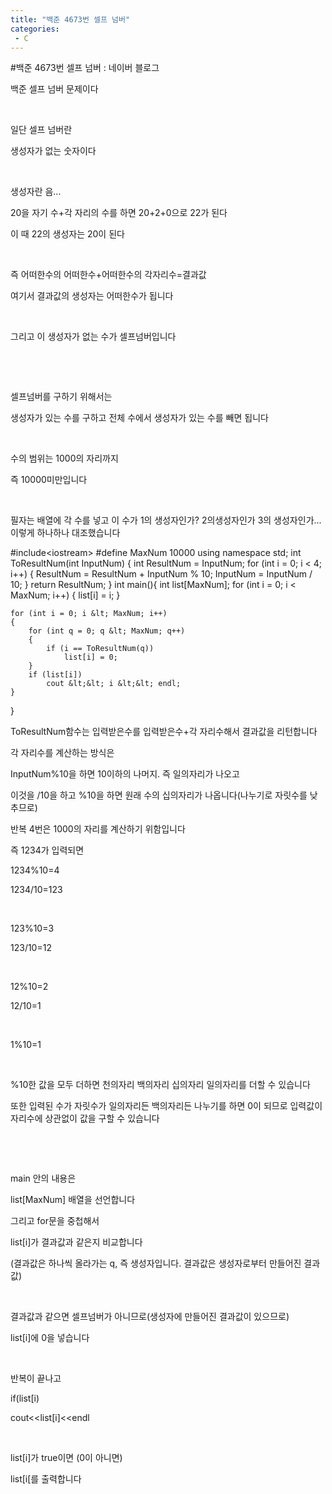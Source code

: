 ```yaml
---
title: "백준 4673번 셀프 넘버"
categories:
 - C
---
```

#백준 4673번 셀프 넘버 : 네이버 블로그
<div class="wrap_rabbit pcol2 _param(1) _postViewArea221695371269" id="post-view221695371269">
<!-- Rabbit HTML --><div class="se-viewer se-theme-default" lang="ko-KR">
<!-- SE_DOC_HEADER_END -->
<div class="se-main-container">
<div class="se-component se-text se-l-default" id="SE-86b94e46-a28a-4cab-84c3-ff046115210c">
<div class="se-component-content">
<div class="se-section se-section-text se-l-default">
<div class="se-module se-module-text"><!-- SE-TEXT { --><p class="se-text-paragraph se-text-paragraph-align-" id="SE-64f525ca-f3f0-44b2-b0e7-8bd317c793b8" style=""><span class="se-fs- se-ff-" id="SE-49c70b75-ec9b-4e6f-a4b5-2d28b60ccb8b" style="">백준 셀프 넘버 문제이다</span></p><!-- } SE-TEXT --><!-- SE-TEXT { --><p class="se-text-paragraph se-text-paragraph-align-" id="SE-df619d2f-c47a-4f83-a2cd-09a48187f813" style=""><span class="se-fs- se-ff-" id="SE-e6ea3f7f-a0a4-4837-8bdb-48710b14ee78" style="">​</span></p><!-- } SE-TEXT --><!-- SE-TEXT { --><p class="se-text-paragraph se-text-paragraph-align-" id="SE-649a9e12-afca-44ae-b270-f745da8d548e" style=""><span class="se-fs- se-ff-" id="SE-2e4271eb-4e35-4103-b2bd-db3b9140a417" style="">일단 셀프 넘버란</span></p><!-- } SE-TEXT --><!-- SE-TEXT { --><p class="se-text-paragraph se-text-paragraph-align-" id="SE-df7927e8-e824-4c19-8d97-181684620255" style=""><span class="se-fs- se-ff-" id="SE-f19c86a6-5086-4c85-b97e-48adbc0e5fac" style="">생성자가 없는 숫자이다</span></p><!-- } SE-TEXT --><!-- SE-TEXT { --><p class="se-text-paragraph se-text-paragraph-align-" id="SE-371d70dc-3e63-4d02-a09f-87b2653608fd" style=""><span class="se-fs- se-ff-" id="SE-6342e89c-de61-41d2-9f96-f806d56b619a" style="">​</span></p><!-- } SE-TEXT --><!-- SE-TEXT { --><p class="se-text-paragraph se-text-paragraph-align-" id="SE-a0032507-bd11-420a-9075-6a63656b2044" style=""><span class="se-fs- se-ff-" id="SE-d0628832-9748-4df3-9c31-5eddfbb6efa2" style="">생성자란 음...</span></p><!-- } SE-TEXT --><!-- SE-TEXT { --><p class="se-text-paragraph se-text-paragraph-align-" id="SE-a1a20ea8-372f-4272-876a-95a0bfab94d3" style=""><span class="se-fs- se-ff-" id="SE-e98e4a12-6343-4a57-a5e9-c121666d7cb4" style="">20을 자기 수+각 자리의 수를 하면 20+2+0으로 22가 된다</span></p><!-- } SE-TEXT --><!-- SE-TEXT { --><p class="se-text-paragraph se-text-paragraph-align-" id="SE-2532cae8-e238-416f-9397-8dcede9474f7" style=""><span class="se-fs- se-ff-" id="SE-3c012326-dcd0-4c99-9824-e16cc3eda26f" style="">이 때 22의 생성자는 20이 된다</span></p><!-- } SE-TEXT --><!-- SE-TEXT { --><p class="se-text-paragraph se-text-paragraph-align-" id="SE-d1cc522e-b94f-4738-8f97-b9742210b997" style=""><span class="se-fs- se-ff-" id="SE-5c702739-7aa7-4704-a684-fade2140a508" style="">​</span></p><!-- } SE-TEXT --><!-- SE-TEXT { --><p class="se-text-paragraph se-text-paragraph-align-" id="SE-0fd3f7b8-41d1-4297-b40f-6fe2f29e1bd0" style=""><span class="se-fs- se-ff-" id="SE-d7d565c1-d82d-48f0-be64-c2fdfde416cd" style="">즉 어떠한수의 어떠한수+어떠한수의 각자리수=결과값</span></p><!-- } SE-TEXT --><!-- SE-TEXT { --><p class="se-text-paragraph se-text-paragraph-align-" id="SE-6626747d-fc2e-4997-80a8-2eff34d6cd54" style=""><span class="se-fs- se-ff-" id="SE-772758ff-b562-48d7-88d5-355dd2508a88" style="">여기서 결과값의 생성자는 어떠한수가 됩니다</span></p><!-- } SE-TEXT --><!-- SE-TEXT { --><p class="se-text-paragraph se-text-paragraph-align-" id="SE-e2544866-b471-4238-a8eb-dcd5149a26d4" style=""><span class="se-fs- se-ff-" id="SE-9fa0b866-f4c6-42ed-8ed7-2b5bf6cf737d" style="">​</span></p><!-- } SE-TEXT --><!-- SE-TEXT { --><p class="se-text-paragraph se-text-paragraph-align-" id="SE-1f212ec5-6c02-44f5-9c3a-1a2145eb9ff1" style=""><span class="se-fs- se-ff-" id="SE-dc7627ea-1069-4222-b6cc-6faa4273927c" style="">그리고 이 생성자가 없는 수가 셀프넘버입니다</span></p><!-- } SE-TEXT --><!-- SE-TEXT { --><p class="se-text-paragraph se-text-paragraph-align-" id="SE-8ae0c7df-378f-4812-917d-03549cf6d0e3" style=""><span class="se-fs- se-ff-" id="SE-c503219b-4af1-4602-bc85-5aff31a39ed4" style="">​</span></p><!-- } SE-TEXT --><!-- SE-TEXT { --><p class="se-text-paragraph se-text-paragraph-align-" id="SE-43337561-f615-487a-b889-dc87bea00110" style=""><span class="se-fs- se-ff-" id="SE-e055e7cd-e730-4c76-aab0-1d222f544d54" style="">​</span></p><!-- } SE-TEXT --><!-- SE-TEXT { --><p class="se-text-paragraph se-text-paragraph-align-" id="SE-58e5c863-e892-43b4-b15b-2ab72a548e43" style=""><span class="se-fs- se-ff-" id="SE-57bd8724-f3d3-4957-9490-d767808ea17e" style="">셀프넘버를 구하기 위해서는</span></p><!-- } SE-TEXT --><!-- SE-TEXT { --><p class="se-text-paragraph se-text-paragraph-align-" id="SE-751357fe-5a08-47fe-9ea0-7dbeaab4d464" style=""><span class="se-fs- se-ff-" id="SE-b10f77fa-c65c-4dce-8641-eab6917a9afc" style="">생성자가 있는 수를 구하고 전체 수에서 생성자가 있는 수를 빼면 됩니다</span></p><!-- } SE-TEXT --><!-- SE-TEXT { --><p class="se-text-paragraph se-text-paragraph-align-" id="SE-9923e7ec-4bac-45ba-b8ec-c0bae583703c" style=""><span class="se-fs- se-ff-" id="SE-8606a5f8-a5ea-4ad2-91e3-34747d78425d" style="">​</span></p><!-- } SE-TEXT --><!-- SE-TEXT { --><p class="se-text-paragraph se-text-paragraph-align-" id="SE-d7e7aecc-d9bf-46a4-be3b-30e50630dc73" style=""><span class="se-fs- se-ff-" id="SE-f87b9760-0f16-4a45-b5ca-ed3fc874c201" style="">수의 범위는 1000의 자리까지</span></p><!-- } SE-TEXT --><!-- SE-TEXT { --><p class="se-text-paragraph se-text-paragraph-align-" id="SE-616a3b5a-5cb1-449b-b1ed-f711b0cad8c6" style=""><span class="se-fs- se-ff-" id="SE-5fc13694-869e-40b9-98ac-dd4f04e321b5" style="">즉 10000미만입니다</span></p><!-- } SE-TEXT --><!-- SE-TEXT { --><p class="se-text-paragraph se-text-paragraph-align-" id="SE-76bfb87d-8f96-4f7b-aec7-c63e7c5ca0bf" style=""><span class="se-fs- se-ff-" id="SE-925040db-a16f-479d-a72f-928711afb8ca" style="">​</span></p><!-- } SE-TEXT --><!-- SE-TEXT { --><p class="se-text-paragraph se-text-paragraph-align-" id="SE-8147ab4d-2aec-418a-a07c-229b717a6b3a" style=""><span class="se-fs- se-ff-" id="SE-e9246311-f5bd-4f85-b96b-98d9d550805e" style="">필자는 배열에 각 수를 넣고 이 수가 1의 생성자인가? 2의생성자인가 3의 생성자인가...이렇게 하나하나 대조했습니다</span></p><!-- } SE-TEXT --></div>
</div>
</div>
</div> <div class="se-component se-code se-l-default" id="SE-65b22323-2e55-4a63-bf9b-5892b2105a6d">
<div class="se-component-content">
<div class="se-section se-section-code se-l-default">
<div class="se-module se-module-code se-fs-fs13">
<div class="se-code-source">
<div class="__se_code_view language-javascript">#include&lt;iostream&gt;
#define MaxNum 10000
using namespace std;
int ToResultNum(int InputNum) {
	int ResultNum = InputNum;
	for (int i = 0; i &lt; 4; i++)
	{
		ResultNum = ResultNum + InputNum % 10;
		InputNum = InputNum / 10;
	}
	return ResultNum;
}
int main(){
	int list[MaxNum];
	for (int i = 0; i &lt; MaxNum; i++)
	{
		list[i] = i;
	}

	for (int i = 0; i &lt; MaxNum; i++)
	{
		for (int q = 0; q &lt; MaxNum; q++)
		{
			if (i == ToResultNum(q))
				list[i] = 0;
		}
		if (list[i])
			cout &lt;&lt; i &lt;&lt; endl;
	}
}</div>
</div>
</div>
</div>
</div>
<script class="__se_module_data" data-module='{"type":"v2_code", "id" : "SE-65b22323-2e55-4a63-bf9b-5892b2105a6d"}' type="text/data"></script>
</div> <div class="se-component se-text se-l-default" id="SE-b7b40021-3800-4689-bf27-a7529e6cc36c">
<div class="se-component-content">
<div class="se-section se-section-text se-l-default">
<div class="se-module se-module-text"><!-- SE-TEXT { --><p class="se-text-paragraph se-text-paragraph-align-" id="SE-ae2cb1f2-7f1f-4eb0-b191-170cf2de5d1c" style=""><span class="se-fs- se-ff-" id="SE-1c7f68b6-82f4-45ff-872a-82eaae3140a0" style="">ToResultNum함수는 입력받은수를 입력받은수+각 자리수해서 결과값을 리턴합니다</span></p><!-- } SE-TEXT --><!-- SE-TEXT { --><p class="se-text-paragraph se-text-paragraph-align-" id="SE-5eb0ece3-c3b9-44cd-b7ec-b69950093074" style=""><span class="se-fs- se-ff-" id="SE-38d2a434-d21e-4905-860c-0e0794ed7962" style="">각 자리수를 계산하는 방식은</span></p><!-- } SE-TEXT --><!-- SE-TEXT { --><p class="se-text-paragraph se-text-paragraph-align-" id="SE-47f0ae3e-9262-46f1-a883-a33e8503a385" style=""><span class="se-fs- se-ff-" id="SE-dad762ec-3ada-4988-862b-c49af7c19350" style="">InputNum%10을 하면 10이하의 나머지. 즉 일의자리가 나오고</span></p><!-- } SE-TEXT --><!-- SE-TEXT { --><p class="se-text-paragraph se-text-paragraph-align-" id="SE-503b9b26-2f0e-4a7b-ae3c-81df913fac3b" style=""><span class="se-fs- se-ff-" id="SE-e17f9ef0-f2a0-4702-b0f2-d2d6f1073186" style="">이것을 /10을 하고 %10을 하면 원래 수의 십의자리가 나옵니다(나누기로 자릿수를 낮추므로)</span></p><!-- } SE-TEXT --><!-- SE-TEXT { --><p class="se-text-paragraph se-text-paragraph-align-" id="SE-2b6813dd-6bba-407f-aedb-185e2e7b64b5" style=""><span class="se-fs- se-ff-" id="SE-85bdcbdf-06d1-4957-b4d2-669d37663970" style="">반복 4번은 1000의 자리를 계산하기 위함입니다</span></p><!-- } SE-TEXT --><!-- SE-TEXT { --><p class="se-text-paragraph se-text-paragraph-align-" id="SE-05b68bc6-b1b6-491b-a5ea-f7022bd0c82e" style=""><span class="se-fs- se-ff-" id="SE-408a75cf-9074-4b10-bf09-b48cd1a34d8b" style="">즉 1234가 입력되면 </span></p><!-- } SE-TEXT --><!-- SE-TEXT { --><p class="se-text-paragraph se-text-paragraph-align-" id="SE-d6008ed3-8d20-4268-9121-59826aa87f9c" style=""><span class="se-fs- se-ff-" id="SE-ac57de3a-3f31-429f-8d4b-6e55b3284a77" style="">1234%10=4</span></p><!-- } SE-TEXT --><!-- SE-TEXT { --><p class="se-text-paragraph se-text-paragraph-align-" id="SE-9d4c5e62-0837-4ec4-91a6-935bce3591d9" style=""><span class="se-fs- se-ff-" id="SE-a82aa079-b76f-45e3-b43c-520859f4cad5" style="">1234/10=123</span></p><!-- } SE-TEXT --><!-- SE-TEXT { --><p class="se-text-paragraph se-text-paragraph-align-" id="SE-17d21e67-6b95-4186-8ffb-78349b77a3a6" style=""><span class="se-fs- se-ff-" id="SE-c999d45f-a24c-4c90-a961-ff5074698583" style="">​</span></p><!-- } SE-TEXT --><!-- SE-TEXT { --><p class="se-text-paragraph se-text-paragraph-align-" id="SE-7b9fe2dc-20b8-4902-af9e-858ef9591da5" style=""><span class="se-fs- se-ff-" id="SE-8d7f7ee2-634a-4cf5-9023-c9121dea17d4" style="">123%10=3</span></p><!-- } SE-TEXT --><!-- SE-TEXT { --><p class="se-text-paragraph se-text-paragraph-align-" id="SE-88b55aca-5eec-4e22-bfe5-15368882b587" style=""><span class="se-fs- se-ff-" id="SE-f5196f90-e778-454d-9df4-c1e24065378e" style="">123/10=12</span></p><!-- } SE-TEXT --><!-- SE-TEXT { --><p class="se-text-paragraph se-text-paragraph-align-" id="SE-754f1cbd-90fc-49f7-b75d-df8a2c759724" style=""><span class="se-fs- se-ff-" id="SE-86f8b65c-0268-4616-a70e-4996df1c6c39" style="">​</span></p><!-- } SE-TEXT --><!-- SE-TEXT { --><p class="se-text-paragraph se-text-paragraph-align-" id="SE-85e6d158-370c-4e22-96ed-c2fa6397f2a1" style=""><span class="se-fs- se-ff-" id="SE-1951baf7-1e45-44c8-84d4-80e292c2e8be" style="">12%10=2</span></p><!-- } SE-TEXT --><!-- SE-TEXT { --><p class="se-text-paragraph se-text-paragraph-align-" id="SE-8f7eb4a3-518c-4ecf-8595-fd0d4279837e" style=""><span class="se-fs- se-ff-" id="SE-d1a5fb55-d9e8-4a15-9e9e-d6f8a730012d" style="">12/10=1</span></p><!-- } SE-TEXT --><!-- SE-TEXT { --><p class="se-text-paragraph se-text-paragraph-align-" id="SE-ed23df62-4075-4455-9a15-9f339bad45b6" style=""><span class="se-fs- se-ff-" id="SE-69f24842-0971-4526-bd77-2ec953ca2708" style="">​</span></p><!-- } SE-TEXT --><!-- SE-TEXT { --><p class="se-text-paragraph se-text-paragraph-align-" id="SE-993c0f6b-49a3-4fc4-bde5-43942fc5ba4e" style=""><span class="se-fs- se-ff-" id="SE-4af7d912-e32f-4459-b019-938f92cfe115" style="">1%10=1</span></p><!-- } SE-TEXT --><!-- SE-TEXT { --><p class="se-text-paragraph se-text-paragraph-align-" id="SE-22b50c5c-dd8a-415f-aee1-786e6e0ae33b" style=""><span class="se-fs- se-ff-" id="SE-10394a8e-ebaf-4abc-8c2e-8ce2ee1e12d2" style="">​</span></p><!-- } SE-TEXT --><!-- SE-TEXT { --><p class="se-text-paragraph se-text-paragraph-align-" id="SE-6c011e77-d102-4008-9edd-2cc39109ddfe" style=""><span class="se-fs- se-ff-" id="SE-65ac2a58-70fc-438f-9338-69a20fae34b5" style="">%10한 값을 모두 더하면 천의자리 백의자리 십의자리 일의자리를 더할 수 있습니다</span></p><!-- } SE-TEXT --><!-- SE-TEXT { --><p class="se-text-paragraph se-text-paragraph-align-" id="SE-029b562f-cfaa-4fac-861e-0c796961563f" style=""><span class="se-fs- se-ff-" id="SE-84099472-d615-4847-bfcc-edb0e930257e" style="">또한 입력된 수가 자릿수가 일의자리든 백의자리든 나누기를 하면 0이 되므로 입력값이 자리수에 상관없이 값을 구할 수 있습니다</span></p><!-- } SE-TEXT --><!-- SE-TEXT { --><p class="se-text-paragraph se-text-paragraph-align-" id="SE-e772727f-30b1-4370-9cbb-deadfe8c180e" style=""><span class="se-fs- se-ff-" id="SE-5beb13eb-0661-42aa-a0be-a196b83e36a6" style="">​</span></p><!-- } SE-TEXT --><!-- SE-TEXT { --><p class="se-text-paragraph se-text-paragraph-align-" id="SE-e24b31e5-6aa6-4fb2-aba6-956031398d99" style=""><span class="se-fs- se-ff-" id="SE-ee476751-af8d-4733-9cfe-c0eba8739416" style="">​</span></p><!-- } SE-TEXT --><!-- SE-TEXT { --><p class="se-text-paragraph se-text-paragraph-align-" id="SE-926b711e-edc5-4ea1-8a54-81cb718a296d" style=""><span class="se-fs- se-ff-" id="SE-77de238f-e400-4531-9cf9-177c40eae466" style="">main 안의 내용은</span></p><!-- } SE-TEXT --><!-- SE-TEXT { --><p class="se-text-paragraph se-text-paragraph-align-" id="SE-e3bb45d0-55fc-4483-8618-2a95a13651ff" style=""><span class="se-fs- se-ff-" id="SE-97617478-4920-4265-b12b-a3d12fe528bd" style="">list[MaxNum] 배열을 선언합니다</span></p><!-- } SE-TEXT --><!-- SE-TEXT { --><p class="se-text-paragraph se-text-paragraph-align-" id="SE-c6d1f0cd-178d-4a31-ab4b-bfbeb5ba1194" style=""><span class="se-fs- se-ff-" id="SE-cfc2a0f6-91ca-4e27-89d4-2cf8a6fb55e0" style="">그리고 for문을 중첩해서 </span></p><!-- } SE-TEXT --><!-- SE-TEXT { --><p class="se-text-paragraph se-text-paragraph-align-" id="SE-0b37f6b9-4951-44b7-93e4-fa6357319459" style=""><span class="se-fs- se-ff-" id="SE-4440bf52-a368-4b78-997c-5e9f6fe3cb7a" style="">list[i]가 결과값과 같은지 비교합니다</span></p><!-- } SE-TEXT --><!-- SE-TEXT { --><p class="se-text-paragraph se-text-paragraph-align-" id="SE-15a20151-f934-4909-8ef7-c3cbc6f8480c" style=""><span class="se-fs- se-ff-" id="SE-8da8968b-be44-4a7d-8917-62951fa15320" style="">(결과값은 하나씩 올라가는 q, 즉 생성자입니다. 결과값은 생성자로부터 만들어진 결과값)</span></p><!-- } SE-TEXT --><!-- SE-TEXT { --><p class="se-text-paragraph se-text-paragraph-align-" id="SE-d295cc84-402d-4612-841d-c9703ec043b0" style=""><span class="se-fs- se-ff-" id="SE-ba6b4a7a-1be5-44b9-aebf-48c10e36fb8b" style="">​</span></p><!-- } SE-TEXT --><!-- SE-TEXT { --><p class="se-text-paragraph se-text-paragraph-align-" id="SE-3e6b4b1c-a5ed-480a-ab23-c63433204c5d" style=""><span class="se-fs- se-ff-" id="SE-f4931ec2-7f95-4407-837c-68bb9c3abf96" style="">결과값과 같으면 셀프넘버가 아니므로(생성자에 만들어진 결과값이 있으므로)</span></p><!-- } SE-TEXT --><!-- SE-TEXT { --><p class="se-text-paragraph se-text-paragraph-align-" id="SE-6ae7941f-cc99-486a-94d3-69edfaebc99b" style=""><span class="se-fs- se-ff-" id="SE-83e3455f-113a-4447-b3db-6e47928ea761" style="">list[i]에 0을 넣습니다</span></p><!-- } SE-TEXT --><!-- SE-TEXT { --><p class="se-text-paragraph se-text-paragraph-align-" id="SE-9303c785-833e-4457-ac6b-097d1dfdc144" style=""><span class="se-fs- se-ff-" id="SE-d4d69467-2445-4f4c-9fa9-314f2b224f02" style="">​</span></p><!-- } SE-TEXT --><!-- SE-TEXT { --><p class="se-text-paragraph se-text-paragraph-align-" id="SE-8575bf43-3c6e-41cf-a953-33b3de46feb7" style=""><span class="se-fs- se-ff-" id="SE-7e16a5c4-f50f-4ac5-a822-552c029e5be2" style="">반복이 끝나고</span></p><!-- } SE-TEXT --><!-- SE-TEXT { --><p class="se-text-paragraph se-text-paragraph-align-" id="SE-fb143ed3-c821-4aa6-9cc8-f083ec527699" style=""><span class="se-fs- se-ff-" id="SE-8f518c07-b843-4f83-98bb-3263c4b2ccc0" style="">if(list[i)</span></p><!-- } SE-TEXT --><!-- SE-TEXT { --><p class="se-text-paragraph se-text-paragraph-align-" id="SE-972046a4-6909-47c2-b844-d5c60d782bd9" style=""><span class="se-fs- se-ff-" id="SE-415efb2a-f00e-4376-8496-6a5a409e2077" style="">   cout&lt;&lt;list[i]&lt;&lt;endl</span></p><!-- } SE-TEXT --><!-- SE-TEXT { --><p class="se-text-paragraph se-text-paragraph-align-" id="SE-73a2c91f-d4b1-4886-a555-85624c661e4c" style=""><span class="se-fs- se-ff-" id="SE-069e40d2-baab-4588-a9dd-003f71a718a6" style="">​</span></p><!-- } SE-TEXT --><!-- SE-TEXT { --><p class="se-text-paragraph se-text-paragraph-align-" id="SE-7406947b-971a-4a3e-bbaf-45804fe40832" style=""><span class="se-fs- se-ff-" id="SE-fb2c2dd6-deec-4e34-b5cc-c073b7d97268" style="">list[i]가 true이면 (0이 아니면)</span></p><!-- } SE-TEXT --><!-- SE-TEXT { --><p class="se-text-paragraph se-text-paragraph-align-" id="SE-1b152ab8-c650-4144-9880-09926bbc18ab" style=""><span class="se-fs- se-ff-" id="SE-3dafa827-d1f2-4907-83f3-82e6cd4fc282" style="">list[i[를 출력합니다</span></p><!-- } SE-TEXT --><!-- SE-TEXT { --><p class="se-text-paragraph se-text-paragraph-align-" id="SE-e3655a62-7cc5-4df3-91f6-c07630c85ea1" style=""><span class="se-fs- se-ff-" id="SE-6afab3b4-1ca1-40cd-945e-279e694fa0a4" style="">​</span></p><!-- } SE-TEXT --><!-- SE-TEXT { --><p class="se-text-paragraph se-text-paragraph-align-" id="SE-71231cbf-1079-469a-b195-ad62209a11e3" style=""><span class="se-fs- se-ff-" id="SE-c3b79cd1-98da-46bb-b861-a72b3a2c7cb7" style="">​</span></p><!-- } SE-TEXT --></div>
</div>
</div>
</div> </div>
</div>
</div>
